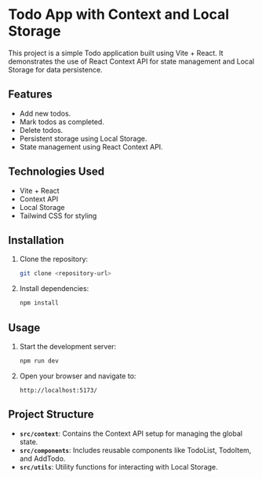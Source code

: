 # Todo App with Context and Local Storage

This project is a simple Todo application built using Vite + React. It demonstrates the use of React Context API for state management and Local Storage for data persistence.

## Features

- Add new todos.
- Mark todos as completed.
- Delete todos.
- Persistent storage using Local Storage.
- State management using React Context API.

## Technologies Used

- Vite + React
- Context API
- Local Storage
- Tailwind CSS for styling

## Installation

1. Clone the repository:
    ```bash
    git clone <repository-url>
    ```

2. Install dependencies:
    ```bash
    npm install
    ```

## Usage

1. Start the development server:
    ```bash
    npm run dev
    ```
2. Open your browser and navigate to:
    ```
    http://localhost:5173/
    ```

## Project Structure

- **`src/context`**: Contains the Context API setup for managing the global state.
- **`src/components`**: Includes reusable components like TodoList, TodoItem, and AddTodo.
- **`src/utils`**: Utility functions for interacting with Local Storage.
